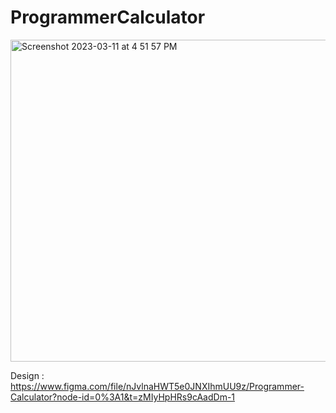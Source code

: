 # ProgrammerCalculator

<img width="515" alt="Screenshot 2023-03-11 at 4 51 57 PM" src="https://user-images.githubusercontent.com/54080527/224494203-632f4880-e512-4972-953b-7466db0d823d.png">

Design : https://www.figma.com/file/nJvlnaHWT5e0JNXIhmUU9z/Programmer-Calculator?node-id=0%3A1&t=zMIyHpHRs9cAadDm-1
